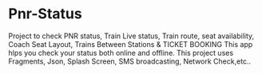 # Pnr-Status
Project to check PNR status, Train Live status, Train route,
seat availability, Coach Seat Layout, Trains Between Stations & TICKET BOOKING
This app hlps you check your status both online and offline.
This project uses Fragments, Json, Splash Screen, SMS broadcasting, Network Check,etc..
